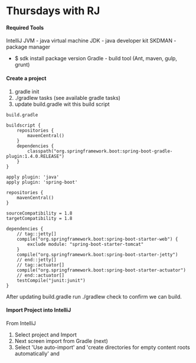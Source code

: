 # Thursdays with RJ

#### Required Tools
IntelliJ
JVM - java virtual machine
JDK - java developer kit
SKDMAN - package manager
* $ sdk install package version
Gradle - build tool (Ant, maven, gulp, grunt)

#### Create a project
1.  gradle init
1.  ./gradlew tasks (see available gradle tasks)
1.  update build.gradle wit this build script

`build.gradle`
```
buildscript {
    repositories {
        mavenCentral()
    }
    dependencies {
        classpath("org.springframework.boot:spring-boot-gradle-plugin:1.4.0.RELEASE")
    }
}

apply plugin: 'java'
apply plugin: 'spring-boot'

repositories {
    mavenCentral()
}

sourceCompatibility = 1.8
targetCompatibility = 1.8

dependencies {
    // tag::jetty[]
    compile("org.springframework.boot:spring-boot-starter-web") {
        exclude module: "spring-boot-starter-tomcat"
    }
    compile("org.springframework.boot:spring-boot-starter-jetty")
    // end::jetty[]
    // tag::actuator[]
    compile("org.springframework.boot:spring-boot-starter-actuator")
    // end::actuator[]
    testCompile("junit:junit")
}
```

After updating build.gradle run ./gradlew check to confirm we can build.

#### Import Project into IntelliJ
From IntelliJ
1.  Select project and Import
1.  Next screen import from Gradle (next)
1.  Select 'Use auto-import' and 'create directories for empty content roots automatically' and
